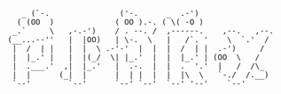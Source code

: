 <pre style="float:left;"> 
   _ (`-.               ('-.      _  .-')                
  ( (OO  )             ( OO ).-. ( \( -O )               
 _.`     \   ,-.-')    / . --. /  ,------.    ,--.   ,--.
(__...--''   |  |OO)   | \-.  \   |   /`. '    \  `.'  / 
 |  /  | |   |  |  \ .-'-'  |  |  |  /  | |  .-')     /  
 |  |_.' |   |  |(_/  \| |_.'  |  |  |_.' | (OO  \   /   
 |  .___.'  ,|  |_.'   |  .-.  |  |  .  '.'  |   /  /\_  
 |  |      (_|  |      |  | |  |  |  |\  \   `-./  /.__) 
 `--'        `--'      `--' `--'  `--' '--'    `--'      
</pre>
